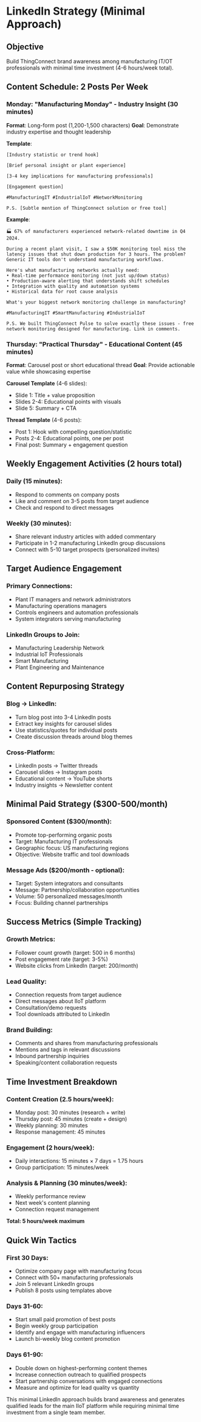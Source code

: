 # LinkedIn Strategy (Minimal Approach)

## Objective
Build ThingConnect brand awareness among manufacturing IT/OT professionals with minimal time investment (4-6 hours/week total).

## Content Schedule: 2 Posts Per Week

### **Monday: "Manufacturing Monday" - Industry Insight** (30 minutes)
**Format**: Long-form post (1,200-1,500 characters)
**Goal**: Demonstrate industry expertise and thought leadership

**Template**:
```
[Industry statistic or trend hook]

[Brief personal insight or plant experience]

[3-4 key implications for manufacturing professionals]  

[Engagement question]

#ManufacturingIT #IndustrialIoT #NetworkMonitoring

P.S. [Subtle mention of ThingConnect solution or free tool]
```

**Example**:
```
🏭 67% of manufacturers experienced network-related downtime in Q4 2024.

During a recent plant visit, I saw a $50K monitoring tool miss the latency issues that shut down production for 3 hours. The problem? Generic IT tools don't understand manufacturing workflows.

Here's what manufacturing networks actually need:
• Real-time performance monitoring (not just up/down status)
• Production-aware alerting that understands shift schedules
• Integration with quality and automation systems
• Historical data for root cause analysis

What's your biggest network monitoring challenge in manufacturing?

#ManufacturingIT #SmartManufacturing #IndustrialIoT

P.S. We built ThingConnect Pulse to solve exactly these issues - free network monitoring designed for manufacturing. Link in comments.
```

### **Thursday: "Practical Thursday" - Educational Content** (45 minutes)
**Format**: Carousel post or short educational thread
**Goal**: Provide actionable value while showcasing expertise

**Carousel Template** (4-6 slides):
- Slide 1: Title + value proposition
- Slides 2-4: Educational points with visuals
- Slide 5: Summary + CTA

**Thread Template** (4-6 posts):
- Post 1: Hook with compelling question/statistic
- Posts 2-4: Educational points, one per post
- Final post: Summary + engagement question

## Weekly Engagement Activities (2 hours total)

### **Daily (15 minutes)**:
- Respond to comments on company posts
- Like and comment on 3-5 posts from target audience
- Check and respond to direct messages

### **Weekly (30 minutes)**:
- Share relevant industry articles with added commentary
- Participate in 1-2 manufacturing LinkedIn group discussions
- Connect with 5-10 target prospects (personalized invites)

## Target Audience Engagement

### **Primary Connections**:
- Plant IT managers and network administrators  
- Manufacturing operations managers
- Controls engineers and automation professionals
- System integrators serving manufacturing

### **LinkedIn Groups to Join**:
- Manufacturing Leadership Network
- Industrial IoT Professionals  
- Smart Manufacturing
- Plant Engineering and Maintenance

## Content Repurposing Strategy

### **Blog → LinkedIn**:
- Turn blog post into 3-4 LinkedIn posts
- Extract key insights for carousel slides
- Use statistics/quotes for individual posts
- Create discussion threads around blog themes

### **Cross-Platform**:
- LinkedIn posts → Twitter threads
- Carousel slides → Instagram posts
- Educational content → YouTube shorts
- Industry insights → Newsletter content

## Minimal Paid Strategy ($300-500/month)

### **Sponsored Content** ($300/month):
- Promote top-performing organic posts
- Target: Manufacturing IT professionals
- Geographic focus: US manufacturing regions
- Objective: Website traffic and tool downloads

### **Message Ads** ($200/month - optional):
- Target: System integrators and consultants
- Message: Partnership/collaboration opportunities
- Volume: 50 personalized messages/month
- Focus: Building channel partnerships

## Success Metrics (Simple Tracking)

### **Growth Metrics**:
- Follower count growth (target: 500 in 6 months)
- Post engagement rate (target: 3-5%)
- Website clicks from LinkedIn (target: 200/month)

### **Lead Quality**:
- Connection requests from target audience
- Direct messages about IIoT platform
- Consultation/demo requests
- Tool downloads attributed to LinkedIn

### **Brand Building**:
- Comments and shares from manufacturing professionals
- Mentions and tags in relevant discussions
- Inbound partnership inquiries
- Speaking/content collaboration requests

## Time Investment Breakdown

### **Content Creation** (2.5 hours/week):
- Monday post: 30 minutes (research + write)
- Thursday post: 45 minutes (create + design)
- Weekly planning: 30 minutes
- Response management: 45 minutes

### **Engagement** (2 hours/week):
- Daily interactions: 15 minutes × 7 days = 1.75 hours
- Group participation: 15 minutes/week

### **Analysis & Planning** (30 minutes/week):
- Weekly performance review
- Next week's content planning
- Connection request management

**Total: 5 hours/week maximum**

## Quick Win Tactics

### **First 30 Days**:
- Optimize company page with manufacturing focus
- Connect with 50+ manufacturing professionals
- Join 5 relevant LinkedIn groups
- Publish 8 posts using templates above

### **Days 31-60**:
- Start small paid promotion of best posts
- Begin weekly group participation
- Identify and engage with manufacturing influencers
- Launch bi-weekly blog content promotion

### **Days 61-90**:
- Double down on highest-performing content themes
- Increase connection outreach to qualified prospects
- Start partnership conversations with engaged connections
- Measure and optimize for lead quality vs quantity

This minimal LinkedIn approach builds brand awareness and generates qualified leads for the main IIoT platform while requiring minimal time investment from a single team member.